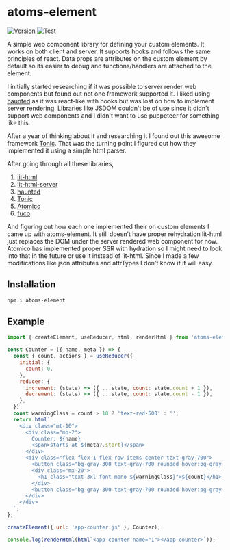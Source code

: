 # atoms-element

[![Version](https://img.shields.io/npm/v/atoms-element?style=flat-square&color=blue)](https://www.npmjs.com/package/atoms-element)
![Test](https://github.com/pyros2097/atoms-element/actions/workflows/main.yml/badge.svg)

A simple web component library for defining your custom elements. It works on both client and server. It supports hooks and follows the same principles of react.
Data props are attributes on the custom element by default so its easier to debug and functions/handlers are attached to the element.

I initially started researching if it was possible to server render web components but found out not one framework supported it. I liked using
[haunted](https://github.com/matthewp/haunted) as it was react-like with hooks but was lost on how to implement server rendering. Libraries like
JSDOM couldn't be of use since it didn't support web components and I didn't want to use puppeteer for something like this.

After a year of thinking about it and researching it I found out this awesome framework [Tonic](https://github.com/optoolco/tonic).
That was the turning point I figured out how they implemented it using a simple html parser.

After going through all these libraries,

1. [lit-html](https://github.com/lit/lit)
2. [lit-html-server](https://github.com/popeindustries/lit-html-server)
3. [haunted](https://github.com/matthewp/haunted)
4. [Tonic](https://github.com/optoolco/tonic)
5. [Atomico](https://github.com/atomicojs/atomico)
6. [fuco](https://github.com/wtnbass/fuco)

And figuring out how each one implemented their on custom elements I came up with atoms-element. It still doesn't have proper rehydration lit-html just replaces the DOM under the server rendered web component for now. Atomico has implemented proper SSR with hydration so I might need to look into that in the future or
use it instead of lit-html. Since I made a few modifications like json attributes and attrTypes I don't know if it will easy.

## Installation

```sh
npm i atoms-element
```

## Example

```js
import { createElement, useReducer, html, renderHtml } from 'atoms-element/index.js';

const Counter = ({ name, meta }) => {
  const { count, actions } = useReducer({
    initial: {
      count: 0,
    },
    reducer: {
      increment: (state) => ({ ...state, count: state.count + 1 }),
      decrement: (state) => ({ ...state, count: state.count - 1 }),
    },
  });
  const warningClass = count > 10 ? 'text-red-500' : '';
  return html`
    <div class="mt-10">
      <div class="mb-2">
        Counter: ${name}
        <span>starts at ${meta?.start}</span>
      </div>
      <div class="flex flex-1 flex-row items-center text-gray-700">
        <button class="bg-gray-300 text-gray-700 rounded hover:bg-gray-200 px-4 py-2 text-3xl focus:outline-none" @click=${actions.decrement}>-</button>
        <div class="mx-20">
          <h1 class="text-3xl font-mono ${warningClass}">${count}</h1>
        </div>
        <button class="bg-gray-300 text-gray-700 rounded hover:bg-gray-200 px-4 py-2 text-3xl focus:outline-none" @click=${actions.increment}>+</button>
      </div>
    </div>
  `;
};

createElement({ url: 'app-counter.js' }, Counter);

console.log(renderHtml(html`<app-counter name="1"></app-counter>`));
```
